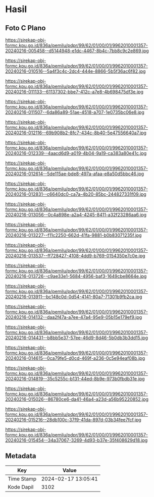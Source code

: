 # Hasil

## Foto C Plano

https://sirekap-obj-formc.kpu.go.id/836a/pemilu/pdpr/99/62/01/00/01/9962010001357-20240216-005458--d5144948-e1dc-4467-8b4c-7bb8c9c2e869.jpg

https://sirekap-obj-formc.kpu.go.id/836a/pemilu/pdpr/99/62/01/00/01/9962010001357-20240216-010516--5a4f3c4c-2dc4-444e-8866-5b5f36ac6f82.jpg

https://sirekap-obj-formc.kpu.go.id/836a/pemilu/pdpr/99/62/01/00/01/9962010001357-20240216-011133--61137302-bbe7-412c-a7e8-4b698475df3e.jpg

https://sirekap-obj-formc.kpu.go.id/836a/pemilu/pdpr/99/62/01/00/01/9962010001357-20240216-011507--6da86a89-51ae-4518-a707-1e0735bc06e8.jpg

https://sirekap-obj-formc.kpu.go.id/836a/pemilu/pdpr/99/62/01/00/01/9962010001357-20240216-012116--69b908b2-8fc7-434c-8b40-5e47556640a7.jpg

https://sirekap-obj-formc.kpu.go.id/836a/pemilu/pdpr/99/62/01/00/01/9962010001357-20240216-012339--4aacd6d9-a019-4b04-9a19-ca383a80e41c.jpg

https://sirekap-obj-formc.kpu.go.id/836a/pemilu/pdpr/99/62/01/00/01/9962010001357-20240216-012614--5de115ae-bde8-497a-afaa-e8a50d5bbc46.jpg

https://sirekap-obj-formc.kpu.go.id/836a/pemilu/pdpr/99/62/01/00/01/9962010001357-20240216-012831--c6640dc0-ca7a-4b20-85bc-244827331f09.jpg

https://sirekap-obj-formc.kpu.go.id/836a/pemilu/pdpr/99/62/01/00/01/9962010001357-20240216-013056--0c4a898e-a2a4-4245-8411-a32f23286aa6.jpg

https://sirekap-obj-formc.kpu.go.id/836a/pemilu/pdpr/99/62/01/00/01/9962010001357-20240216-013227--f11c2250-662d-41fa-9881-b0b83071235f.jpg

https://sirekap-obj-formc.kpu.go.id/836a/pemilu/pdpr/99/62/01/00/01/9962010001357-20240216-013537--ff728427-4108-4dd9-b769-0154350e7c0e.jpg

https://sirekap-obj-formc.kpu.go.id/836a/pemilu/pdpr/99/62/01/00/01/9962010001357-20240216-013726--c9ae33e1-5684-4956-baf3-1649cbe8664e.jpg

https://sirekap-obj-formc.kpu.go.id/836a/pemilu/pdpr/99/62/01/00/01/9962010001357-20240216-013911--bc148c0d-0d54-4141-80a7-71301b9fb2ca.jpg

https://sirekap-obj-formc.kpu.go.id/836a/pemilu/pdpr/99/62/01/00/01/9962010001357-20240216-014132--daa2f47a-a7ee-47a4-95e9-05b15e179ef9.jpg

https://sirekap-obj-formc.kpu.go.id/836a/pemilu/pdpr/99/62/01/00/01/9962010001357-20240216-014431--b8bb5e37-57ee-46d9-8d46-5b0db3b3dd15.jpg

https://sirekap-obj-formc.kpu.go.id/836a/pemilu/pdpr/99/62/01/00/01/9962010001357-20240216-014615--0ca79fe5-d0cd-469f-a236-0c5e94eaf08b.jpg

https://sirekap-obj-formc.kpu.go.id/836a/pemilu/pdpr/99/62/01/00/01/9962010001357-20240216-014819--35c5255c-b131-44ed-8b9e-973b0fbdb31e.jpg

https://sirekap-obj-formc.kpu.go.id/836a/pemilu/pdpr/99/62/01/00/01/9962010001357-20240216-015026--86780ce6-da41-46a4-a23d-a56b95220852.jpg

https://sirekap-obj-formc.kpu.go.id/836a/pemilu/pdpr/99/62/01/00/01/9962010001357-20240216-015216--28db100c-37f9-41da-897d-03b34fee7fcf.jpg

https://sirekap-obj-formc.kpu.go.id/836a/pemilu/pdpr/99/62/01/00/01/9962010001357-20240216-015454--34a37067-3269-4d93-b37e-35f408629d18.jpg


## Metadata

| Key        | Value               |
| ---------- | ------------------- |
| Time Stamp | 2024-02-17 13:05:41 |
| Kode Dapil | 3102                |



